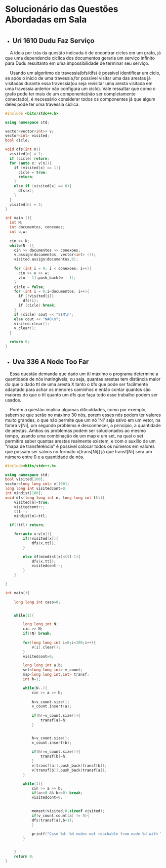 # Solucionário das Questões Abordadas em Sala <h1>

* ## Uri 1610 Dudu Faz Serviço

&nbsp;&nbsp;&nbsp; A ideia por trás da questão indicada é de encontrar ciclos em um grafo, já que uma dependencia cíclica dos documentos geraria um serviço infinito para Dudu resultanto em uma impossibilidade de terminar seu serviço.
	
&nbsp;&nbsp;&nbsp; Usando um algoritmo de travessia(bfs/dfs) é possível identificar um ciclo, se após o início de uma travessia,for possível visitar uma das arestas já visitadas durante essa travessia(ou seja revisitar uma aresta visitada em uma travessia anterior não configura um ciclo). Vale ressaltar que como o grafo pode ter mais de um componente(não ser completamente conectado), é necessário considerar todos os componentes já que algum deles pode ter uma travessia cíclica.

~~~~C++
#include <bits/stdc++.h>

using namespace std;

vector<vector<int>> v;
vector<int> visited;
bool cicle;

void dfs(int n){
  visited[n] = 1;
  if (cicle) return;
  for (auto x: v[n]){
    if (visited[x] == 1){
      cicle = true;
      return;
    }
    else if (visited[x] == 0){
      dfs(x);
    }
  } 
  visited[n] = 2;
}

int main (){
  int N;
  int documentos, conexoes;
  int u,w;
  
  cin >> N;
  while(N--){
    cin >> documentos >> conexoes;
    v.assign(documentos, vector<int> ());
    visited.assign(documentos,0);
    
    for (int i = 0; i < conexoes; i++){
      cin >> u >> w;
      v[u - 1].push_back(w - 1);
    }
    cicle = false;
    for (int i = 0;i<documentos; i++){
      if (!visited[i])
        dfs(i);
      if (cicle) break;
    }
    if (cicle) cout << "SIM\n";
    else cout << "NAO\n";
    visited.clear();
    v.clear();
  }

  return 0;
}
~~~~

* ## Uva 336 A Node Too Far
	
<p>&nbsp;&nbsp;&nbsp; Essa questão demanda que dado um ttl máximo o programa determine a quantidade de nós inatingíveis, ou seja, quantas arestas tem distância maior do que o dado ttl de uma aresta X tanto o bfs que pode ser facilmente adaptado para achar os menores caminhos e então contar quantos são maiores do que o ttl quanto um dfs que faça todo esse trabalho podem ser usados.</p>
	
<p>&nbsp;&nbsp;&nbsp; Porém a questão implica algumas dificuldades, como por exemplo, sabem se que serão no máximo 30 nós, porem esses nós podem ter valores muito grandes, o que não permite que um nó 'Ni' seja salvo em um vetor, na fomra v[Ni], um segundo problema é desconhecer, a princípio, a quantidade de arestas. Ambos os problemas podem ser solucionados ao mesmo tempo, usando uma combinação de um map e um set, na qual o set permitira saber quantas arestas realmente existem, e com o auxílio de um "mapa de transferência" é possível colocar todos os números em valores que possam ser salvos no formato v[trans[Ni]] já que transf[Ni] sera um número entre 0 e a quantidade de nós.</p>

~~~~C++
#include<bits/stdc++.h>

using namespace std;
bool visited[100];
vector<long long int> v[100];
long long int visitedcont=0;
int mindist[100];
void dfs(long long int n, long long int ttl){
	visited[n]=true;
	visitedcont++;
	ttl--;
	mindist[n]=ttl;

  if(!ttl) return;

	for(auto x:v[n]){
		if(!visited[x]){
      		dfs(x,ttl);
		}

    	else if(mindist[x]<ttl-1){
      		dfs(x,ttl);
      		visitedcont--;
    	}
	}

}

int main(){
	
	long long int caso=0;


	while(1){

		long long int N;
		cin >> N;
		if(!N) break;
		
		for(long long int i=0;i<100;i++){
			v[i].clear();
		}
		visitedcont=0;

		long long int a,b;
		set<long long int> v_count;
		map<long long int,int> transf;
		int h=1;

		while(N--){
			cin >> a >> b;
			
			h=v_count.size();
			v_count.insert(a);
			
			if(h!=v_count.size()){
				transf[a]=h;
			}


			h=v_count.size();
			v_count.insert(b);
			
			if(h!=v_count.size()){
				transf[b]=h;
			}
			v[transf[a]].push_back(transf[b]);
			v[transf[b]].push_back(transf[a]);
		}

		while(1){
			cin >> a >> b;
			if(a==0 && b==0) break;
			visitedcont=0;
    

      		memset(visited,0,sizeof visited);
      		if(v_count.count(a) != 0){
  		  	dfs(transf[a],b+1);
      		}
			
			printf("Case %d: %d nodes not reachable from node %d with TTL = %d.\n",++caso,v_count.size()-visitedcont,a,b);
		}


	}
	return 0;
}
~~~~
